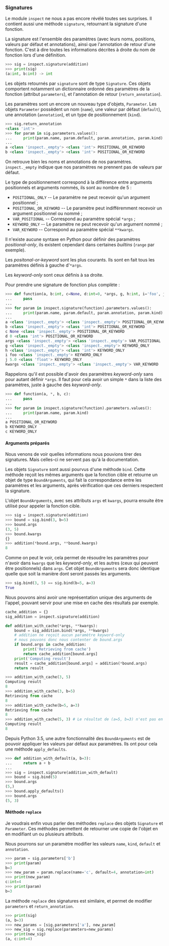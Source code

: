 ### Signatures

Le module `inspect` ne nous a pas encore révélé toutes ses surprises.
Il contient aussi une méthode `signature`, retournant la signature d'une fonction.

La signature est l'ensemble des paramètres (avec leurs noms, positions, valeurs par défaut et annotations), ainsi que l'annotation de retour d'une fonction.
C'est à dire toutes les informations décrites à droite du nom de fonction lors d'une définition.

```python
>>> sig = inspect.signature(addition)
>>> print(sig)
(a:int, b:int) -> int
```

Les objets retournés par `signature` sont de type `Signature`.
Ces objets comportent notamment un dictionnaire ordonné des paramètres de la fonction (attribut `parameters`), et l'annotation de retour (`return_annotation`).

Les paramètres sont un encore un nouveau type d'objets, `Parameter`.
Les objets `Parameter` possèdent un nom (`name`), une valeur par défaut (`default`), une annotation (`annotation`), et un type de positionnement (`kind`).

```python
>>> sig.return_annotation
<class 'int'>
>>> for param in sig.parameters.values():
...     print(param.name, param.default, param.annotation, param.kind)
...
a <class 'inspect._empty'> <class 'int'> POSITIONAL_OR_KEYWORD
b <class 'inspect._empty'> <class 'int'> POSITIONAL_OR_KEYWORD
```

On retrouve bien les noms et annotations de nos paramètres.
`inspect._empty` indique que nos paramètres ne prennent pas de valeurs par défaut.

Le type de positionnement correspond à la différence entre arguments positionnels et arguments nommés, ils sont au nombre de 5 :

* `POSITIONAL_ONLY` -- Le paramètre ne peut recevoir qu'un argument positionnel ;
* `POSITIONAL_OR_KEYWORD` -- Le paramètre peut indifféremment recevoir un argument positionnel ou nommé ;
* `VAR_POSITIONAL` -- Correspond au paramètre spécial `*args` ;
* `KEYWORD_ONLY` -- Le paramètre ne peut recevoir qu'un argument nommé ;
* `VAR_KEYWORD` -- Correspond au paramètre spécial `**kwargs`.

Il n'existe aucune syntaxe en Python pour définir des paramètres *positional-only*, ils existent cependant dans certaines *builtins* (`range` par exemple).

Les *positonal-or-keyword* sont les plus courants. Ils sont en fait tous les paramètres définis à gauche d'`*args`.

Les *keyword-only* sont ceux définis à sa droite.

Pour prendre une signature de fonction plus complète :

```python
>>> def function(a, b:int, c=None, d:int=0, *args, g, h:int, i='foo', j:float=5.0, **kwargs):
...     pass
...
>>> for param in inspect.signature(function).parameters.values():
...     print(param.name, param.default, param.annotation, param.kind)
...
a <class 'inspect._empty'> <class 'inspect._empty'> POSITIONAL_OR_KEYWORD
b <class 'inspect._empty'> <class 'int'> POSITIONAL_OR_KEYWORD
c None <class 'inspect._empty'> POSITIONAL_OR_KEYWORD
d 0 <class 'int'> POSITIONAL_OR_KEYWORD
args <class 'inspect._empty'> <class 'inspect._empty'> VAR_POSITIONAL
g <class 'inspect._empty'> <class 'inspect._empty'> KEYWORD_ONLY
h <class 'inspect._empty'> <class 'int'> KEYWORD_ONLY
i foo <class 'inspect._empty'> KEYWORD_ONLY
j 5.0 <class 'float'> KEYWORD_ONLY
kwargs <class 'inspect._empty'> <class 'inspect._empty'> VAR_KEYWORD
```

Rappelons qu'il est possible d'avoir des paramètres *keyword-only* sans pour autant définir `*args`.
Il faut pour cela avoir un simple `*` dans la liste des paramètres, juste à gauche des *keyword-only*.

```python
>>> def function(a, *, b, c):
...     pass
...
>>> for param in inspect.signature(function).parameters.values():
...     print(param.name, param.kind)
...
a POSITIONAL_OR_KEYWORD
b KEYWORD_ONLY
c KEYWORD_ONLY
```

#### Arguments préparés

Nous venons de voir quelles informations nous pouvions tirer des signatures.
Mais celles-ci ne servent pas qu'à la documentation.

Les objets `Signature` sont aussi pourvus d'une méthode `bind`.
Cette méthode reçoit les mêmes arguments que la fonction cible et retourne un objet de type `BoundArguments`, qui fait la correspondance entre les paramètres et les arguments, après vérification que ces derniers respectent la signature.

L'objet `BoundArguments`, avec ses attributs `args` et `kwargs`, pourra ensuite être utilisé pour appeler la fonction cible.

```python
>>> sig = inspect.signature(addition)
>>> bound = sig.bind(3, b=5)
>>> bound.args
(3, 5)
>>> bound.kwargs
{}
>>> addition(*bound.args, **bound.kwargs)
8
```

Comme on peut le voir, cela permet de résoudre les paramètres pour n'avoir dans `kwargs` que les *keyword-only*, et les autres (ceux qui peuvent être positionnels) dans `args`.
Cet objet `BoundArguments` sera donc identique quelle que soit la manière dont seront passés les arguments.

```python
>>> sig.bind(3, 5) == sig.bind(b=5, a=3)
True
```

Nous pouvons ainsi avoir une représentation unique des arguments de l'appel, pouvant servir pour une mise en cache des résultats par exemple.

```python
cache_addition = {}
sig_addition = inspect.signature(addition)

def addition_with_cache(*args, **kwargs):
    bound = sig_addition.bind(*args, **kwargs)
    # addition ne reçoit aucun paramètre keyword-only
    # nous pouvons donc nous contenter de bound.args
    if bound.args in cache_addition:
        print('Retrieving from cache')
        return cache_addition[bound.args]
    print('Computing result')
    result = cache_addition[bound.args] = addition(*bound.args)
    return result
```

```python
>>> addition_with_cache(3, 5)
Computing result
8
>>> addition_with_cache(3, b=5)
Retrieving from cache
8
>>> addition_with_cache(b=5, a=3)
Retrieving from cache
8
>>> addition_with_cache(5, 3) # Le résultat de (a=5, b=3) n'est pas en cache
Computing result
8
```

Depuis Python 3.5, une autre fonctionnalité des `BoundArguments` est de pouvoir appliquer les valeurs par défaut aux paramètres.
Ils ont pour cela une méthode `apply_defaults`.

```python
>>> def addition_with_default(a, b=3):
...     return a + b
...
>>> sig = inspect.signature(addition_with_default)
>>> bound = sig.bind(5)
>>> bound.args
(5,)
>>> bound.apply_defaults()
>>> bound.args
(5, 3)
```

#### Méthode `replace`

Je voudrais enfin vous parler des méthodes `replace` des objets `Signature` et `Parameter`.
Ces méthodes permettent de retourner une copie de l'objet en en modifiant un ou plusieurs attributs.

Nous pourrons sur un paramètre modifier les valeurs `name`, `kind`, `default` et `annotation`.

```python
>>> param = sig.parameters['b']
>>> print(param)
b=3
>>> new_param = param.replace(name='c', default=4, annotation=int)
>>> print(new_param)
c:int=4
>>> print(param)
b=3
```

La méthode `replace` des signatures est similaire, et permet de modifier `parameters` et `return_annotation`.

```python
>>> print(sig)
(a, b=3)
>>> new_params = [sig.parameters['a'], new_param]
>>> new_sig = sig.replace(parameters=new_params)
>>> print(new_sig)
(a, c:int=4)
```
